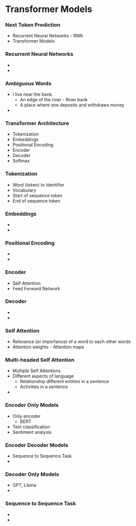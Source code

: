 # Transformer Models

### Next Token Prediction
- Recurrent Neural Networks - RNN
- Transformer Models

### Recurrent Neural Networks
-
-

### Ambiguous Words
- I live near the bank.
  - An edge of the river - River bank
  - A place where one deposits and withdraws money 
-

### Transformer Architecture
- Tokenization
- Embeddings
- Positional Encoding
- Encoder
- Decoder
- Softmax 

### Tokenization
- Word (token) to Identifier
- Vocabulary
- Start of sequence token
- End of sequence token

### Embeddings
- 
-

### Positional Encoding
-
-

### Encoder
- Self Attention
- Feed Forward Network

### Decoder
-
-

### Self Attention
- Relevance (or importance) of a word to each other words
- Attention weights - Attention maps

### Multi-headed Self Attention
- Multiple Self Attentions
- Different aspects of language
  - Relationship different entities in a sentence
  - Activities in a sentence 
-

### Encoder Only Models
- Only encoder
  - BERT
- Text classification
- Sentiment analysis

### Encoder Decoder Models
- Sequence to Sequence Task
-

### Decoder Only Models
- GPT, Llama
-

### Sequence to Sequence Task
-
-
